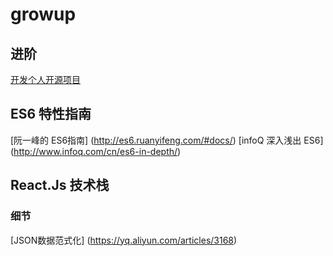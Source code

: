 # growup

## 进阶

[开发个人开源项目](https://github.com/nimdanoob/growup/blob/master/%E4%BC%98%E7%A7%80%E7%9A%84%E5%8D%9A%E6%96%87/%E5%BC%80%E5%8F%91%E4%BD%A0%E7%9A%84%E7%AC%AC%E4%B8%89%E6%96%B9%E9%A1%B9%E7%9B%AE.md)

## ES6 特性指南

[阮一峰的 ES6指南]
(http://es6.ruanyifeng.com/#docs/)
[infoQ 深入浅出 ES6]
(http://www.infoq.com/cn/es6-in-depth/)

## React.Js 技术栈
### 细节
[JSON数据范式化]
(https://yq.aliyun.com/articles/3168)
